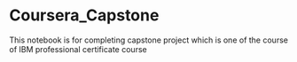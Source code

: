 # Coursera_Capstone
This notebook is for completing capstone project which is one of the course of IBM professional certificate course
